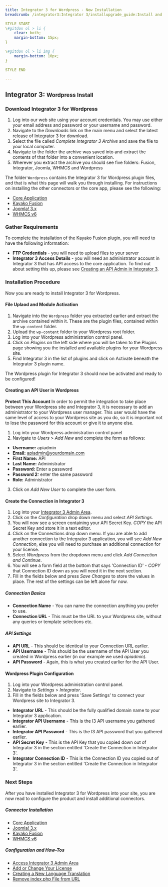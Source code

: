 ```yaml
---
title: Integrator 3 for Wordpress - New Installation 
breadcrumb: /integrator3:Integrator 3/installupgrade_guide:Install and Upgrade Guide/newwordpress:New Wordpress Installation

STYLE START
\#gitdox ol > li {
	clear: both;
	margin-bottom: 15px;
}

\#gitdox ol > li img {
	margin-bottom: 10px;
}

STYLE END

---
```


## Integrator 3: <small>Wordpress Install</small>

### Download Integrator 3 for Wordpress

1.  Log into our web site using your account credentials.  You may use either your email address and password or your username and password.
2.  Navigate to the *Downloads* link on the main menu and select the latest release of Integrator 3 for download.
3.  Select the file called *Complete Integrator 3 Archive* and save the file to your local computer.
4.  Navigate to the folder the archive was saved into and extract the contents of that folder into a convenient location.
5.  Wherever you extract the archive you should see five folders: Fusion, Integrator, Joomla, WHMCS and Wordpress

The folder `Wordpress` contains the Integrator 3 for Wordpress plugin files, and that is what this page will walk you through installing.  For instructions on installing the other connectors or the core app, please see the following:

* [Core Application](integrator3/installupgrade_guide/newinstalls.md)
* [Kayako Fusion](integrator3/installupgrade_guide/newfusion.md)
* [Joomla! 3.x](integrator3/installupgrade_guide/newjoomla3.md)
* [WHMCS v6](integrator3/installupgrade_guide/newwhmcs6.md)

### Gather Requirements

To complete the installation of the Kayako Fusion plugin, you will need to have the following information:

* **FTP Credentials** - you will need to upload files to your server
* **Integrator 3 Access Details** - you will need an administrator account in Integrator 3 that has API access to the core application.  To find out about setting this up, please see [Creating an API Admin in Integrator 3](integrator3/howtoguides/createi3apiadmin.md).

### Installation Procedure

Now you are ready to install Integrator 3 for Wordpress.

#### File Uplaod and Module Activation

1. Navigate into the `Wordpress` folder you extracted earlier and extract the archive contained within it.  These are the plugin files, contained within the `wp-content` folder.
2. Upload the `wp-content` folder to your Wordpress root folder.
3. Log into your Wordpress administration control panel.
4. Click on *Plugins* on the left side where you will be taken to the Plugins page showing you the installed and available plugins for your Wordpress site.
5. Find Integrator 3 in the list of plugins and click on Activate beneath the Integrator 3 plugin name.

The Wordpress plugin for Integrator 3 should now be activated and ready to be configured!

#### Creating an API User in Wordpress

<div class="alert alert-warning"><strong>Protect This Account</strong>
In order to permit the integration to take place between your Wordpress site and Integrator 3, it is necessary to add an administrator to your Wordpress user manager.  This user would have the same level of access to your Wordpress site as you do, so it is important not to lose the password for this account or give it to anyone else.
</div>

1. Log into your Wordpress administration control panel
2. Navigate to *Users* > *Add New* and complete the form as follows:
  * **Username:** apiadmin
  * **Email:** apiadmin@yourdomain.com
  * **First Name:** API
  * **Last Name:** Administrator
  * **Password:** Enter a password
  * **Password 2:** enter the same password
  * **Role:** Administrator
3. Click on *Add New User* to complete the user form.

#### Create the Connection in Integrator 3

1. Log into your [Integrator 3 Admin Area](integrator3/howtoguides/accessadminarea.md).
2. Click on the *Configuration* drop down menu and select *API Settings*.
3. You will now see a screen containing your API Secret Key.  *COPY* the API Secret Key and store it in a text editor.
4. Click on the Connections drop down menu.  If you are able to add another connection to the Integrator 3 application, you will see *Add New Connection*, else you will need to purchase an additional connection for your license.
5. Select *Wordpress* from the dropdown menu and click *Add Connection and Continue*.
6. You will see a form field at the bottom that says 'Connection ID' - *COPY* that Connection ID down as you will need it in the next section.
7. Fill in the fields below and press *Save Changes* to store the values in place.  The rest of the settings can be left alone for now.

##### Connection Basics

* **Connection Name** - You can name the connection anything you prefer to use.
* **Connection URL** - This must be the URL to your Wordpress site, without any queries or template selections etc.

##### API Settings

* **API URL** - This should be identical to your Connection URL earlier.
* **API Username** - This should be the username of the API User you created in Wordpress earlier (in our example we used *apiadmin*).
* **API Password** - Again, this is what you created earlier for the API User.
  

#### Wordpress Plugin Configuration

1. Log into your Wordpress administration control panel.
2. Navigate to *Settings* > *Integrator*.
3. Fill in the fields below and press 'Save Settings' to connect your Wordpress site to Integrator 3.
  * **Integrator URL** - This should be the fully qualified domain name to your Integrator 3 application.
  * **Integrator API Username** - This is the I3 API username you gathered earlier.
  * **Integrator API Password** - This is the I3 API password that you gathered earlier.
  * **API Secret Key** - This is the API Key that you copied down out of Integrator 3 in the section entitled 'Create the Connection in Integrator 3'.
  * **Integrator Connection ID** - This is the Connection ID you copied out of Integrator 3 in the section entitled 'Create the Connection in Integrator 3'.

### Next Steps

After you have installed Integrator 3 for Wordpress into your site, you are now read to configure the product and install additional connectors.

##### Connector Installation

* [Core Application](integrator3/installupgrade_guide/newinstalls.md)
* [Joomla! 3.x](integrator3/installupgrade_guide/newjoomla3.md)
* [Kayako Fusion](integrator3/installupgrade_guide/newfusion.md)
* [WHMCS v6](integrator3/installupgrade_guide/newwhmcs6.md)

##### Configuration and How-Tos

* [Access Integrator 3 Admin Area](integrator3/howtoguides/accessadminarea.md)
* [Add or Change Your License](integrator3/howtoguides/licensechange.md)
* [Creating a New Language Translation](integrator3/howtoguides/createnewlanguage.md)
* [Remove index.php File from URL](integrator3/howtoguides/removeindexfile.md)